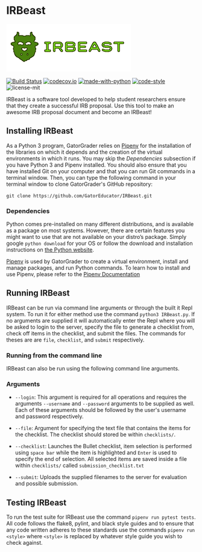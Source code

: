 # IRBeast

![IRBeast](static/beast.png "The IRBeast Logo")

[![Build Status](https://api.travis-ci.com/GatorEducator/IRBeast.svg?branch=master)](https://travis-ci.com/GatorEducator/IRBeast)
[![codecov.io](http://codecov.io/github/GatorEducator/IRBeast/coverage.svg?branch=master)](http://codecov.io/github/GatorEducator/IRBeast?branch=master)
[![made-with-python](https://img.shields.io/badge/Made%20with-Python-orange.svg)](https://www.python.org/)
[![code-style](https://img.shields.io/badge/code%20style-black-000000.svg)](https://github.com/ambv/black)
![license-mit](https://img.shields.io/github/license/GatorEducator/IRBeast.svg)

IRBeast is a software tool developed to help student researchers ensure that
they create a successful IRB proposal. Use this tool to make an awesome IRB
proposal document and become an IRBeast!

## Installing IRBeast

As a Python 3 program, GatorGrader relies on
[Pipenv](https://github.com/pypa/pipenv) for the installation of the libraries
on which it depends and the creation of the virtual environments in which it
runs. You may skip the *Dependencies* subsection if you have Python 3 and Pipenv
installed. You should also ensure that you have installed Git on your computer
and that you can run Git commands in a terminal window. Then, you can type the
following command in your terminal window to clone GatorGrader's GitHub
repository:

```
git clone https://github.com/GatorEducator/IRBeast.git
```

### Dependencies

Python comes pre-installed on many different distributions, and is available as
a package on most systems. However, there are certain features you might want
to use that are not available on your distro’s package. Simply google `python
download` for your OS or follow the download and installation instructions on
[the Python website](https://www.python.org/).

[Pipenv](https://github.com/pypa/pipenv) is used by GatorGrader to create a
virtual environment, install and manage packages, and run Python commands. To
learn how to install and use Pipenv, please refer to the [Pipenv
Documentation](https://pipenv.readthedocs.io/en/latest/install/)

## Running IRBeast

IRBeast can be run via command line arguments or through the built it Repl system.
To run it for either method use the command `python3 IRBeast.py`. If no arguments
are supplied it will automatically enter the Repl where you will be asked to login
to the server, specify the file to generate a checklist from, check off items in
the checklist, and submit the files. The commands for theses are are `file`,
`checklist`, and `submit` respectively.

### Running from the command line

IRBeast can also be run using the following command line arguments.

### Arguments

* `--login`: This argument is required for all operations and requires the
  arguments `--username` and `--password` arguments to be supplied as well. Each
  of these arguments should be followed by the user's username and password
  respectively.

* `--file`: Argument for specifying the text file that contains the items for the
  checklist. The checklist should stored be within `checklists/`.

* `--checklist`: Launches the Bullet checklist, item selection is performed using
  `space bar` while the item is highlighted and `Enter` is used to specify the end
  of selection. All selected items are saved inside a file within `checklists/`
  called `submission_checklist.txt`

* `--submit`: Uploads the supplied filenames to the server for evaluation and
  possible submission.

## Testing IRBeast

To run the test suite for IRBeast use the command `pipenv run pytest tests`. All
code follows the flake8, pylint, and black style guides and to ensure that any
code written adheres to these standards use the commands `pipenv run <style>`
where `<style>` is replaced by whatever style guide you wish to check against.
